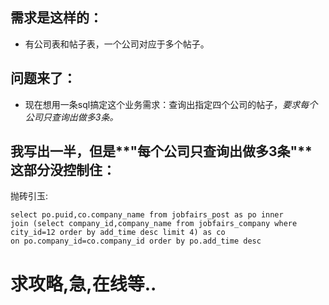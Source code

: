 ## 需求是这样的：
- 有公司表和帖子表，一个公司对应于多个帖子。

## 问题来了：
- 现在想用一条sql搞定这个业务需求：查询出指定四个公司的帖子，*要求每个公司只查询出做多3条。*

## 我写出一半，但是**"每个公司只查询出做多3条"** 这部分没控制住：
抛砖引玉:
```
select po.puid,co.company_name from jobfairs_post as po inner 
join (select company_id,company_name from jobfairs_company where city_id=12 order by add_time desc limit 4) as co 
on po.company_id=co.company_id order by po.add_time desc
```
# 求攻略,急,在线等..
